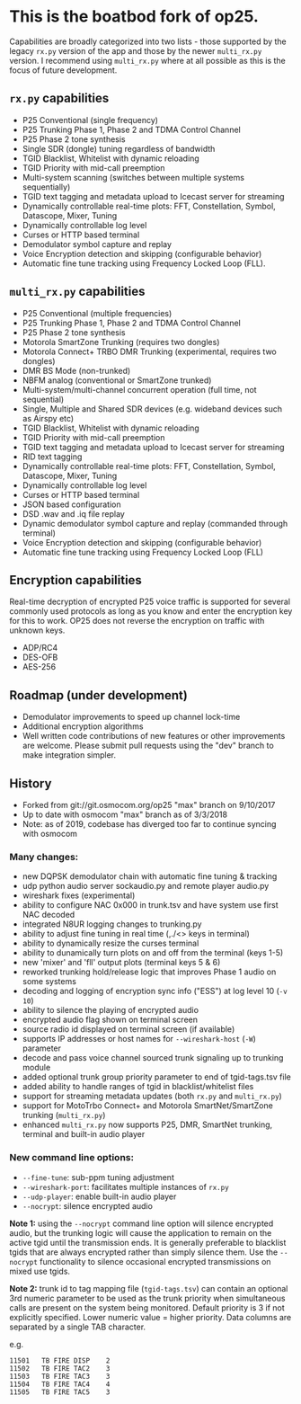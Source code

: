 # This is the boatbod fork of op25.  

Capabilities are broadly categorized into two lists - those supported by the legacy `rx.py` version of the app and those by the newer `multi_rx.py` version.  I recommend using `multi_rx.py` where at all possible as this is the focus of future development.

## `rx.py` capabilities

- P25 Conventional (single frequency)
- P25 Trunking Phase 1, Phase 2 and TDMA Control Channel
- P25 Phase 2 tone synthesis
- Single SDR (dongle) tuning regardless of bandwidth
- TGID Blacklist, Whitelist with dynamic reloading
- TGID Priority with mid-call preemption
- Multi-system scanning (switches between multiple systems sequentially)
- TGID text tagging and metadata upload to Icecast server for streaming
- Dynamically controllable real-time plots: FFT, Constellation, Symbol, Datascope, Mixer, Tuning
- Dynamically controllable log level
- Curses or HTTP based terminal
- Demodulator symbol capture and replay
- Voice Encryption detection and skipping (configurable behavior)
- Automatic fine tune tracking using Frequency Locked Loop (FLL).

## `multi_rx.py` capabilities

- P25 Conventional (multiple frequencies)
- P25 Trunking Phase 1, Phase 2 and TDMA Control Channel
- P25 Phase 2 tone synthesis
- Motorola SmartZone Trunking (requires two dongles)
- Motorola Connect+ TRBO DMR Trunking (experimental, requires two dongles)
- DMR BS Mode (non-trunked)
- NBFM analog (conventional or SmartZone trunked)
- Multi-system/multi-channel concurrent operation (full time, not sequential)
- Single, Multiple and Shared SDR devices (e.g. wideband devices such as Airspy etc)
- TGID Blacklist, Whitelist with dynamic reloading
- TGID Priority with mid-call preemption
- TGID text tagging and metadata upload to Icecast server for streaming
- RID text tagging
- Dynamically controllable real-time plots: FFT, Constellation, Symbol, Datascope, Mixer, Tuning
- Dynamically controllable log level
- Curses or HTTP based terminal
- JSON based configuration
- DSD .wav and .iq file replay
- Dynamic demodulator symbol capture and replay (commanded through terminal)
- Voice Encryption detection and skipping (configurable behavior)
- Automatic fine tune tracking using Frequency Locked Loop (FLL)

## Encryption capabilities
Real-time decryption of encrypted P25 voice traffic is supported for several commonly used protocols
as long as you know and enter the encryption key for this to work. OP25 does not reverse
the encryption on traffic with unknown keys.
- ADP/RC4
- DES-OFB
- AES-256

## Roadmap (under development)
- Demodulator improvements to speed up channel lock-time
- Additional encryption algorithms
- Well written code contributions of new features or other improvements are welcome.
  Please submit pull requests using the "dev" branch to make integration simpler.

## History

- Forked from git://git.osmocom.org/op25 "max" branch on 9/10/2017
- Up to date with osmocom "max" branch as of 3/3/2018
- Note: as of 2019, codebase has diverged too far to continue syncing with osmocom

### Many changes:
- new DQPSK demodulator chain with automatic fine tuning & tracking
- udp python audio server sockaudio.py and remote player audio.py
- wireshark fixes (experimental)
- ability to configure NAC 0x000 in trunk.tsv and have system use first NAC decoded
- integrated N8UR logging changes to trunking.py
- ability to adjust fine tuning in real time (,./<> keys in terminal) 
- ability to dynamically resize the curses terminal
- ability to dunamically turn plots on and off from the terminal (keys 1-5)
- new 'mixer' and 'fll' output plots (terminal keys 5 & 6)
- reworked trunking hold/release logic that improves Phase 1 audio on some systems
- decoding and logging of encryption sync info ("ESS") at log level 10 (`-v 10`)
- ability to silence the playing of encrypted audio
- encrypted audio flag shown on terminal screen
- source radio id displayed on terminal screen (if available)
- supports IP addresses or host names for `--wireshark-host` (`-W`) parameter
- decode and pass voice channel sourced trunk signaling up to trunking module
- added optional trunk group priority parameter to end of tgid-tags.tsv file
- added ability to handle ranges of tgid in blacklist/whitelist files
- support for streaming metadata updates (both `rx.py` and `multi_rx.py`)
- support for MotoTrbo Connect+ and Motorola SmartNet/SmartZone trunking (`multi_rx.py`)
- enhanced `multi_rx.py` now supports P25, DMR, SmartNet trunking, terminal and built-in audio player

### New command line options:
- `--fine-tune`: sub-ppm tuning adjustment
- `--wireshark-port`: facilitates multiple instances of `rx.py`
- `--udp-player`: enable built-in audio player
- `--nocrypt`: silence encrypted audio

**Note 1:** using the `--nocrypt` command line option will silence encrypted audio, but the trunking logic will cause the application to remain on the active tgid until the transmission ends.  It is generally preferable to blacklist tgids that are always encrypted rather than simply silence them.  Use the `--nocrypt` functionality to silence occasional encrypted transmissions on mixed use tgids.

**Note 2:** trunk id to tag mapping file (`tgid-tags.tsv`) can contain an optional 3rd numeric parameter to be used as the trunk priority when simultaneous calls are present on the system being monitored.  Default priority is 3 if not explicitly specified.  Lower numeric value = higher priority.  Data columns are separated by a single TAB character.

e.g.
```
11501	TB FIRE DISP	2
11502	TB FIRE TAC2	3
11503	TB FIRE TAC3	3
11504	TB FIRE TAC4	4
11505	TB FIRE TAC5	3 
```
